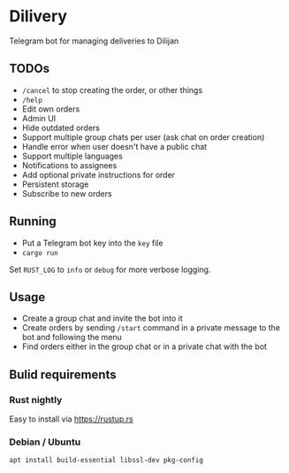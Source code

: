 # Dilivery
Telegram bot for managing deliveries to Dilijan

## TODOs
 - `/cancel` to stop creating the order, or other things
 - `/help`
 - Edit own orders
 - Admin UI
 - Hide outdated orders
 - Support multiple group chats per user (ask chat on order creation)
 - Handle error when user doesn't have a public chat
 - Support multiple languages
 - Notifications to assignees
 - Add optional private instructions for order
 - Persistent storage
 - Subscribe to new orders

## Running
- Put a Telegram bot key into the `key` file
- `cargo run`

Set `RUST_LOG` to `info` or `debug` for more verbose logging.

## Usage
 - Create a group chat and invite the bot into it
 - Create orders by sending `/start` command in a private message to the bot
   and following the menu
- Find orders either in the group chat or in a private chat with the bot

## Bulid requirements
### Rust nightly
Easy to install via https://rustup.rs

### Debian / Ubuntu
```sh
apt install build-essential libssl-dev pkg-config
```
